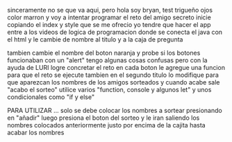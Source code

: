 sinceramente no se que va aqui, pero hola soy bryan, test trigueño ojos color marron y voy a intentar programar el reto del amigo secreto
inicie copiando el index y style que se me ofrecio
yo tendre que hacer el app
entre a los videos de logica de programacion donde se conecta el java con el html y le cambie de nombre al titulo y a la caja de pregunta

tambien cambie el nombre del boton naranja y probe si los botones funcionaban con un "alert"
tengo algunas cosas confusas pero con la ayuda de LURI logre concretar el reto
en cada boton le agregue una funcion para que el reto se ejecute
tambien en el segundo titulo lo modifique para que aparezcan los nombres de los amigos sorteados
y cuando acabe sale "acabo el sorteo"
utilice varios "function, console y algunos let" y unos condicionales como "if y else" 


PARA UTILIZAR ...
solo se debe colocar los nombres a sortear presionando en "añadir"
luego presiona el boton del sorteo y le iran saliendo los nombres colocados anteriormente justo por encima de la cajita
hasta acabar los nombres